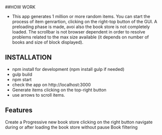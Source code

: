 
##HOW WORK
* This app generates 1 million or more random items. You can start the process of item genrartion, clicking on the right-top button of the GUI. 
A preloading phase is made, avoi
also the book store is not completely loaded. The scrollbar is not browser dependent in order to resolve problems related to the max size available (it depends on number of books and size of block displayed).

## INSTALLATION
* npm install for development (npm install gulp if needed)
* gulp build
* npm start
* check the app on http://localhost:3000
* Generate items clicking on the top-right button
* use arrows to scroll items.

## Features
Create a Progressive new book store clicking on the right button
navigate during or after loading the book store without pause
Book filtering


